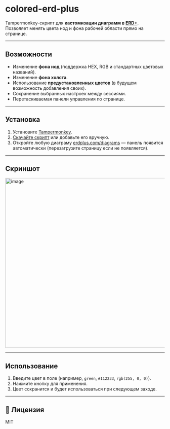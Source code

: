 # colored-erd-plus

Tampermonkey-скрипт для **кастомизации диаграмм в [ERD+](https://erdplus.com/)**.  
Позволяет менять цвета нод и фона рабочей области прямо на странице.

---

## Возможности
- Изменение **фона нод** (поддержка HEX, RGB и стандартных цветовых названий).
- Изменение **фона холста**.
- Использование **предустановленных цветов** (в будущем возможность добавления своих).
- Сохранение выбранных настроек между сессиями.
- Перетаскиваемая панели управления по странице.

---

## Установка
1. Установите [Tampermonkey](https://www.tampermonkey.net/).
2. [Скачайте скрипт](https://raw.githubusercontent.com/ahiehe/colored-erdplus/main/colored-erd-plus.user.js) или добавьте его вручную.
3. Откройте любую диаграму [erdplus.com/diagrams](https://erdplus.com/diagrams) — панель появится автоматически (перезагрузите страницу если не появляется).

---

## Скриншот
<img width="1163" height="536" alt="image" src="https://github.com/user-attachments/assets/57823c47-d123-4e1d-845b-dd4672985b0f" />

---

## Использование
1. Введите цвет в поле (например, `green`, `#112233`, `rgb(255, 0, 0)`).
2. Нажмите кнопку для применения.
3. Цвет сохранится и будет использоваться при следующем заходе.

---


## 📝 Лицензия
MIT
